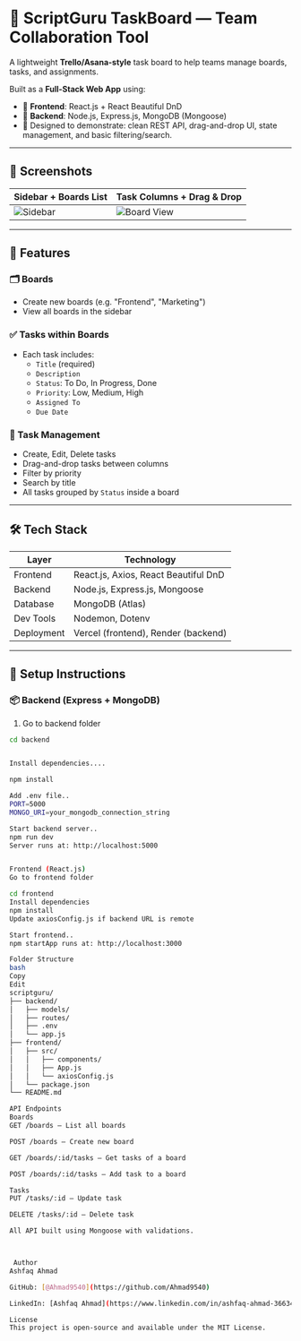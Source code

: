 # 🧩 ScriptGuru TaskBoard — Team Collaboration Tool

A lightweight **Trello/Asana-style** task board to help teams manage boards, tasks, and assignments.

Built as a **Full-Stack Web App** using:

- 🔷 **Frontend**: React.js + React Beautiful DnD  
- 🔶 **Backend**: Node.js, Express.js, MongoDB (Mongoose)
- 🎯 Designed to demonstrate: clean REST API, drag-and-drop UI, state management, and basic filtering/search.

---

## 📸 Screenshots

| Sidebar + Boards List | Task Columns + Drag & Drop |
|----------------------|-----------------------------|
| ![Sidebar](./screenshots/sidebar.png) | ![Board View](./screenshots/board-view.png) |

---

## 🧠 Features

### 🗂 Boards
- Create new boards (e.g. "Frontend", "Marketing")
- View all boards in the sidebar

### ✅ Tasks within Boards
- Each task includes:
  - `Title` (required)
  - `Description`
  - `Status`: To Do, In Progress, Done
  - `Priority`: Low, Medium, High
  - `Assigned To`
  - `Due Date`

### 🧾 Task Management
- Create, Edit, Delete tasks
- Drag-and-drop tasks between columns
- Filter by priority
- Search by title
- All tasks grouped by `Status` inside a board

---

## 🛠 Tech Stack

| Layer        | Technology                            |
|--------------|----------------------------------------|
| Frontend     | React.js, Axios, React Beautiful DnD   |
| Backend      | Node.js, Express.js, Mongoose          |
| Database     | MongoDB (Atlas)                        |
| Dev Tools    | Nodemon, Dotenv                        |
| Deployment   | Vercel (frontend), Render (backend)    |

---

## 🚀 Setup Instructions

### 📦 Backend (Express + MongoDB)

1. Go to backend folder

```bash
cd backend


Install dependencies....

npm install

Add .env file..
PORT=5000
MONGO_URI=your_mongodb_connection_string

Start backend server..
npm run dev
Server runs at: http://localhost:5000


Frontend (React.js)
Go to frontend folder

cd frontend
Install dependencies
npm install
Update axiosConfig.js if backend URL is remote

Start frontend..
npm startApp runs at: http://localhost:3000

Folder Structure
bash
Copy
Edit
scriptguru/
├── backend/
│   ├── models/
│   ├── routes/
│   ├── .env
│   └── app.js
├── frontend/
│   ├── src/
│   │   ├── components/
│   │   ├── App.js
│   │   └── axiosConfig.js
│   └── package.json
└── README.md

API Endpoints
Boards
GET /boards — List all boards

POST /boards — Create new board

GET /boards/:id/tasks — Get tasks of a board

POST /boards/:id/tasks — Add task to a board

Tasks
PUT /tasks/:id — Update task

DELETE /tasks/:id — Delete task

All API built using Mongoose with validations.



 Author
Ashfaq Ahmad

GitHub: [@Ahmad9540](https://github.com/Ahmad9540)

LinkedIn: [Ashfaq Ahmad](https://www.linkedin.com/in/ashfaq-ahmad-366345250/)

License
This project is open-source and available under the MIT License.





